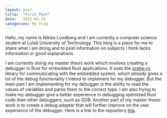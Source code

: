 ```yaml
---
layout: post
title:  "First Post"
date:   2021-03-29 
categories: My blog
---
```

Hello, my name is Niklas Lundberg and I am currently a computer science student at Luleå University of Technology. This blog is a place for me to share what I am doing and to post information on subjects I think lacks information or good explanations.

I am currently doing my master thesis work which involves creating a debugger in Rust for embedded Rust applications. It uses the [probe-rs](https://probe.rs/) library for communicating with the embedded system, which already gives a lot of the debug functionality I intend to implement for my debugger. But the main part I am implementing for my debugger is the ability to read the values of variables and parse them to the correct type. I am also trying to make my debugger give a better experience in debugging optimized Rust code then other debuggers, such as GDB. Another part of my master thesis work is to create a debug adapter that will further improve on the user experience of the debugger. Here is a link to the repository [link](https://github.com/Blinningjr/master-thesis).
